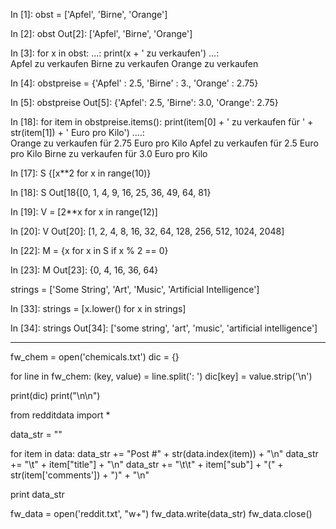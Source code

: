 In [1]: obst = ['Apfel', 'Birne', 'Orange']

In [2]: obst
Out[2]: ['Apfel', 'Birne', 'Orange']

In [3]: for x in obst:
   ...:     print(x + ' zu verkaufen')
   ...:     
Apfel zu verkaufen
Birne zu verkaufen
Orange zu verkaufen

In [4]: obstpreise = {'Apfel' : 2.5, 'Birne' : 3., 'Orange' : 2.75}

In [5]: obstpreise
Out[5]: {'Apfel': 2.5, 'Birne': 3.0, 'Orange': 2.75}

In [18]: for item in obstpreise.items():
    print(item[0] + ' zu verkaufen für ' + str(item[1]) + ' Euro pro Kilo')
   ....:     
Orange zu verkaufen für 2.75 Euro pro Kilo
Apfel zu verkaufen für 2.5 Euro pro Kilo
Birne zu verkaufen für 3.0 Euro pro Kilo

In [17]: S {[x**2 for x in range(10)}

In [18]: S
Out[18{[0, 1, 4, 9, 16, 25, 36, 49, 64, 81}

In [19]: V = [2**x for x in range(12)]

In [20]: V
Out[20]: [1, 2, 4, 8, 16, 32, 64, 128, 256, 512, 1024, 2048]

In [22]: M = {x for x in S if x % 2 == 0}

In [23]: M
Out[23]: {0, 4, 16, 36, 64}

strings = ['Some String', 'Art', 'Music',
  'Artificial Intelligence']

In [33]: strings = [x.lower() for x in strings]

In [34]: strings
Out[34]: ['some string', 'art', 'music', 'artificial intelligence']

----

fw_chem = open('chemicals.txt')
dic = {}

for line in fw_chem:
    (key, value) = line.split(': ')
    dic[key] = value.strip('\n')

print(dic)
print("\n\n")


from redditdata import *

data_str = ""

for item in data:
    data_str += "Post #" + str(data.index(item)) + "\n"
    data_str += "\t" + item["title"] + "\n"
    data_str += "\t\t" + item["sub"] + "(" + str(item['comments']) + ")" + "\n"

print data_str

fw_data = open('reddit.txt', "w+")
fw_data.write(data_str)
fw_data.close()